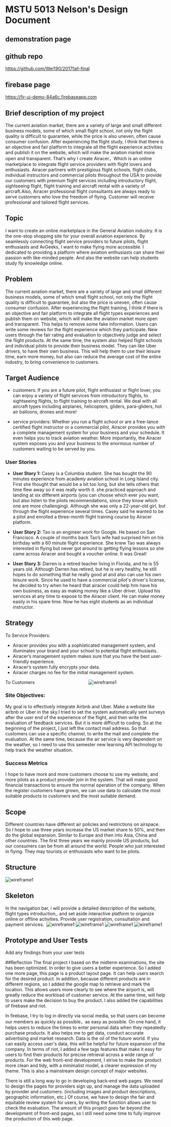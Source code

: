 # MSTU 5013 Nelson's Design Document

## demonstration page


## github repo
https://github.com/Wei190/2017fall-final

## firebase page
https://fir-ui-demo-84a6c.firebaseapp.com

## Brief description of my project
The current aviation market, there are a variety of large and small different business models, some of which small flight school, not only the flight quality is difficult to guarantee, while the price is also uneven, often cause consumer confusion. After experiencing the flight study, I think that there is an objective and fair platform to integrate all the flight experience activities and publish it on the website, which will make the aviation market more open and transparent.
That‘s why I create Airacer，Which is an online marketplace to integrate flight service providers with flight lovers and enthusiasts. Airacer partners with prestigious flight schools, flight clubs, individual instructors and commercial pilots throughout the USA to provide our customers with premium flight services including introductory flight, sightseeing flight, flight training and aircraft rental with a variety of aircraft.Also, Airacer professional flight consultants are always ready to serve customers who love the freedom of flying. Customer will receive professional and tailored flight services.

## Topic
I want to create an online marketplace in the General Aviation industry. It is the one-stop shopping site for your overall aviation experience. By seamlessly connecting flight service providers to future pilots, flight enthusiasts and AvGeeks, I want to make flying more accessible. I dedicated to providing a platform where aviation enthusiasts can share their passion with like-minded people. And also the website can help students study fly knowledge online.

## Problem
The current aviation market, there are a variety of large and small different business models, some of which small flight school, not only the flight quality is difficult to guarantee, but also the price is uneven, often cause consumer confusion. After experiencing the flight training, I think if there is an objective and fair platform to integrate all flight types experiences and publish them on website, which will make the aviation market more open and transparent. This helps to remove some fake information. Users can write some reviews for the flight experience which they participate. New users through the fair rating and evaluation to objectively judge and select the flight products.
At the same time, the system also helped flight schools and individual pilots to provide their business model. They can like Uber drivers, to have their own business. This will help them to use their leisure time, earn more money, but also can reduce the average cost of the entire industry, to bring convenience to customers.

## Target Audience
* customers:
If you are a future pilot, flight enthusiast or flight lover, you can enjoy a variety of flight services from introductory flights, to sightseeing flights, to flight training to aircraft rental. We deal with all aircraft types including airplanes, helicopters, gliders, para-gliders, hot air balloons, drones and more!

* service providers:
Whether you run a flight school or are a free-lance certified flight instructor or a commercial pilot, Airacer provides you with a complete management system for your business and your schedule. It even helps you to track aviation weather. More importantly, the Airacer system exposes you and your business to the enormous number of customers waiting to be served by you.

### User Stories
- **User Story 1:**
Casey is a Columbia student. She has bought the 90 minutes experience from academy aviation school in Long Island city. First she thought that would be a bit too long, but she tells  others that time flew away so it was really worth it. she practiced approach and landing at six different airports (you can choose which ever you want, but also listen to the pilots recommendations, since they know which one are more challenging). Although she was only a 22-year-old girl, but through the flight experience several times. Casey said he wanted to be a pilot and enrolled a three-month flight training course by Airacer platform.

- **User Story 2:**
Tao is an engineer work for Google. He based on San Francisco. A couple of months back Tao’s wife had surprised him on his birthday with a 60 minute flight experience. She knew Tao was always interested in flying but never got around to getting flying lessons so she came across Airacer and bought a voucher online. It was Great!

- **User Story 3:**
Darren is a retired teacher living in Florida, and he is 55 years old. Although Darren has retired, but he is very healthy, he still hopes to do something that he really good at and  also can use his own leisure work. Since he used to have a commercial pilot's driver's license, he decided to try when he heard that airacer could help him have his own business, as easy as making money like a Uber driver. Upload his services at any time to expose to the Airacer client. He can make money easily in his spare time. Now he has eight students as an individual instructor.

## Strategy
To Service Providers:
* Airacer provides you with a sophisticated management system, and illuminates your brand and your school to potential flight enthusiasts.
* Airacer’s management system makes sure that you have the best user-friendly experience.
* Airacer’s system fully encrypts your data.
* Airacer charges no fee for the initial management system.

To Customers                                          
![wireframe1](img/S1.png)

### Site Objectives:
My goal is to effectively integrate Airbnb and Uber. Make a website like airbnb or Uber in the sky.I tried to set the system automatically sent surveys after the user end of the experience of the flight, and then write the evaluation of feedback services. But it is more difficult to coding. So at the beginning of the project, I just left the contact mail address. So that customers can use a specific channel, to write the mail and complete the evaluation. At the same time, because the air service is very dependent on the weather, so I need to use this semester new learning API technology to help track the weather situation.


### Success Metrics
I hope to have more and more customers choose to use my website, and more pilots as a product provider join in the system. That will make good financial transactions to ensure the normal operation of the company. When the register customers have grown, we can use data to calculate the most suitable products to customers and the most suitable demand.

## Scope
Different countries have different air policies and restrictions on airspace. So I hope to use three years increase the US market share to 50%, and then do the global expansion. Similar to Europe and then into Asia, China and other countries. The first three years we mainly provide US products, but our consumers can be from all around the world. People who just interested in flying. They may tourists or enthusiasts who want to be pilots.

## Structure
![wireframe1](img/S2.png)


## Skeleton
In the navigation bar, i will provide a detailed description of the website, flight types introduction,, and set aside interactive platform to organize online or offline activities. Provide user registration, consultation and payment services. 
![wireframe1](img/S3.png)
![wireframe1](img/S4.png)
![wireframe1](img/S5.png)
![wireframe1](img/S6.png)

## Prototype and User Tests

Add any findings from your user tests

##Reflection
The final project I based on the midterm examinations, the site has been optimized. In order to give users a better experience. So I added one more page, this page is a product layout page. It can help users search for the desired product. In addition, because different products are in different regions, so I added the google map to retrieve and mark the location. This allows users more clearly to see where the airport is, will greatly reduce the workload of customer service. At the same time, will  help to users make the  decision to buy the product.
 I also added the capabilities of firebase and riot.

In firebase, I try to log in directly via social media, so that users can become our members as quickly as possible，as easy as possible. On one hand, it helps users to reduce the times to enter personal data when they repeatedly purchase products. It also helps me to get  data, conduct accurate advertising and market research. Data is the oil of the future world. If you can easily access user's data, this will be helpful for future expansion of the company.
In terms of riot, I added a few tags features that make it easy for users to find their products for precise retrieval across a wide range of products.
For the web front-end development, I strive to make the product more clean and tidy, with a minimalist model, a clearer expression of my theme. This is also a mainstream design concept of major websites.

There is still a long way to go in developing back-end web pages. We need to design the pages for providers sign up, and manage the data uploaded by provider and customers. (including images and product descriptions, geographic information, etc.) Of course, we have to design the fair and equitable review system for users, by writing the function allows user to check the evaluation. The amount of this project goes far beyond the development of front-end pages, so I still need some time to fully improve the production of this web page.
